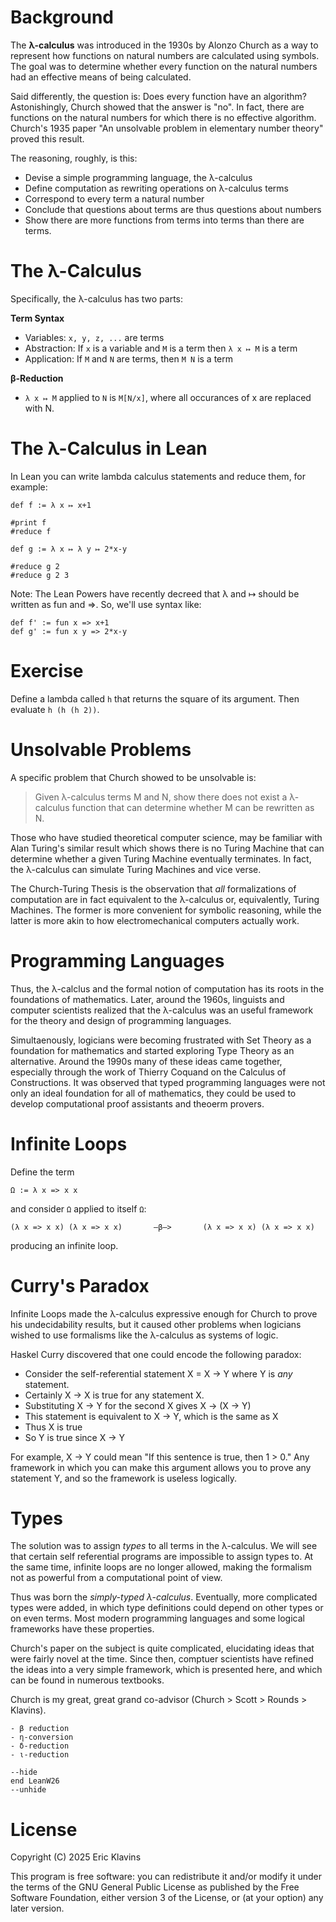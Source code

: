 

Background
===

The **λ-calculus** was introduced in the 1930s by Alonzo Church as a way to represent how functions on natural numbers are calculated using symbols. The goal was to determine whether every function on the natural numbers had an effective means of being calculated.

Said differently, the question is: Does every function have an algorithm? Astonishingly, Church showed that the answer is "no". In fact, there are functions on the natural numbers for which there is no effective algorithm. Church's 1935 paper "An unsolvable problem in elementary number theory" proved this result.

The reasoning, roughly, is this:

  - Devise a simple programming language, the λ-calculus
  - Define computation as rewriting operations on λ-calculus terms
  - Correspond to every term a natural number
  - Conclude that questions about terms are thus questions about numbers
  - Show there are more functions from terms into terms than there are terms.

The λ-Calculus
===

Specifically, the λ-calculus has two parts:

**Term Syntax**
- Variables: `x, y, z, ...` are terms
- Abstraction: If `x` is a variable and `M` is a term then `λ x ↦ M` is a term
- Application: If `M` and `N` are terms, then `M N` is a term

**β-Reduction**
- `λ x ↦ M` applied to `N` is `M[N/x]`, where all occurances of x are replaced with N.

The λ-Calculus in Lean
===

In Lean you can write lambda calculus statements and reduce them, for example:


```lean
def f := λ x ↦ x+1

#print f
#reduce f

def g := λ x ↦ λ y ↦ 2*x-y

#reduce g 2
#reduce g 2 3
```
 Note: The Lean Powers have recently decreed that λ and ↦ should be written as fun and =>.
So, we'll use syntax like: 
```lean
def f' := fun x => x+1
def g' := fun x y => 2*x-y
```

Exercise
===

Define a lambda called `h` that returns the square of its argument.
Then evaluate `h (h (h 2))`.




Unsolvable Problems
===

A specific problem that Church showed to be unsolvable is:

> Given λ-calculus terms M and N, show there does not exist a λ-calculus function that can determine whether M can be rewritten as N.

Those who have studied theoretical computer science, may be familiar with Alan Turing's similar result which shows there is no Turing Machine that can determine whether a given Turing Machine eventually terminates. In fact, the λ-calculus can simulate Turing Machines and vice verse.

The Church-Turing Thesis is the observation that _all_ formalizations of computation are in fact equivalent to the λ-calculus or, equivalently, Turing Machines. The former is more convenient for symbolic reasoning, while the latter is more akin to how electromechanical computers actually work.

Programming Languages
===

Thus, the λ-calclus and the formal notion of computation has its roots in the foundations of mathematics. Later, around the 1960s, linguists and computer scientists realized that the λ-calculus was an useful framework for the theory and design of programming languages.

Simultaenously, logicians were becoming frustrated with Set Theory as a foundation for mathematics and started exploring Type Theory as an alternative. Around the 1990s many of these ideas came together, especially through the work of Thierry Coquand on the Calculus of Constructions. It was observed that typed programming languages were not only an ideal foundation for all of mathematics, they could be used to develop computational proof assistants and theoerm provers.

Infinite Loops
===
Define the term
```
Ω := λ x => x x
```
and consider `Ω` applied to itself `Ω`:
```
(λ x => x x) (λ x => x x)       —β—>       (λ x => x x) (λ x => x x)
```
producing an infinite loop.

Curry's Paradox
===

Infinite Loops made the λ-calculus expressive enough for Church to prove his undecidability results, but it caused other problems when logicians wished to use formalisms like the λ-calculus as systems of logic.

Haskel Curry discovered that one could encode the following paradox:

  - Consider the self-referential statement X = X → Y where Y is _any_ statement.
  - Certainly X → X is true for any statement X.
  - Substituting X → Y for the second X gives X → (X → Y)
  - This statement is equivalent to X → Y, which is the same as X
  - Thus X is true
  - So Y is true since X → Y

For example, X → Y could mean "If this sentence is true, then 1 > 0." Any framework in which you can make this argument allows you to prove any statement Y, and so the framework is useless logically.

Types
===

The solution was to assign _types_ to all terms in the λ-calculus. We will see that certain self referential programs are impossible to assign types to. At the same time, infinite loops are no longer allowed, making the formalism not as powerful from a computational point of view.

Thus was born the _simply-typed λ-calculus_. Eventually, more complicated types were added, in which type definitions could depend on other types or on even terms. Most modern programming languages and some logical frameworks have these properties.

Church's paper on the subject is quite complicated, elucidating ideas that were fairly novel at the time. Since then, comptuer scientists have refined the ideas into a very simple framework, which is presented here, and which can be found in numerous textbooks.

Church is my great, great grand co-advisor (Church > Scott > Rounds > Klavins).

    - β reduction
    - η-conversion
    - δ-reduction
    - ι-reduction


```lean
--hide
end LeanW26
--unhide
```

License
===

Copyright (C) 2025  Eric Klavins

This program is free software: you can redistribute it and/or modify
it under the terms of the GNU General Public License as published by
the Free Software Foundation, either version 3 of the License, or
(at your option) any later version.   

